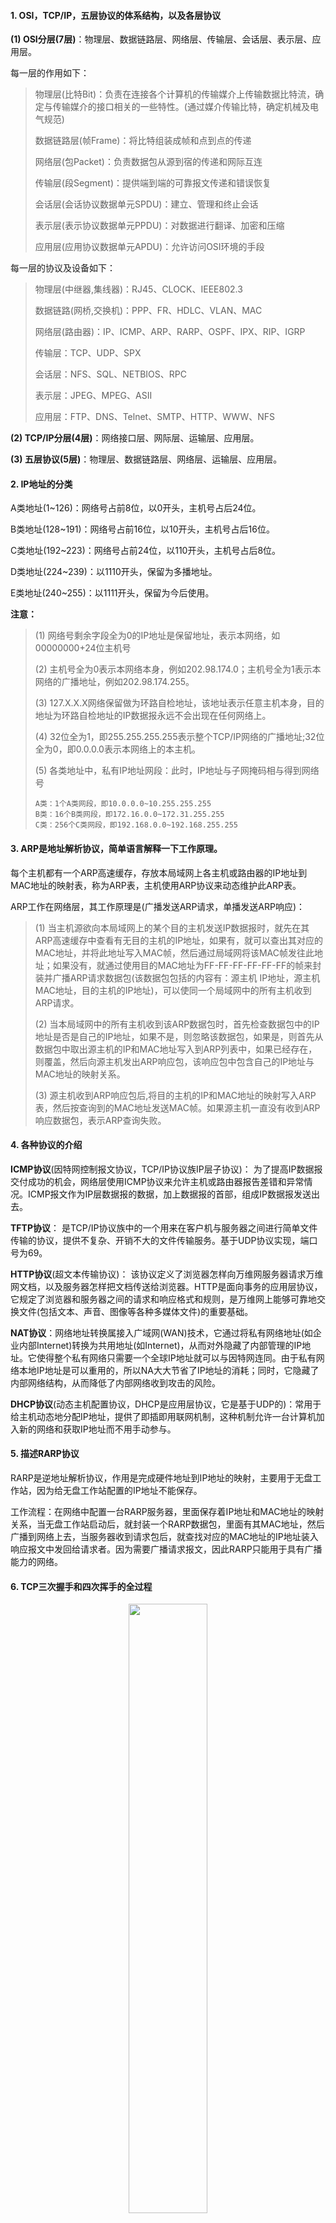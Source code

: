 #### 1. OSI，TCP/IP，五层协议的体系结构，以及各层协议
**(1) OSI分层(7层)**：物理层、数据链路层、网络层、传输层、会话层、表示层、应用层。

每一层的作用如下：
> 物理层(比特Bit)：负责在连接各个计算机的传输媒介上传输数据比特流，确定与传输媒介的接口相关的一些特性。(通过媒介传输比特，确定机械及电气规范)
> 
> 数据链路层(帧Frame)：将比特组装成帧和点到点的传递
> 
> 网络层(包Packet)：负责数据包从源到宿的传递和网际互连
> 
> 传输层(段Segment)：提供端到端的可靠报文传递和错误恢复
> 
> 会话层(会话协议数据单元SPDU)：建立、管理和终止会话
> 
> 表示层(表示协议数据单元PPDU)：对数据进行翻译、加密和压缩
> 
> 应用层(应用协议数据单元APDU)：允许访问OSI环境的手段

每一层的协议及设备如下：
> 物理层(中继器,集线器)：RJ45、CLOCK、IEEE802.3 
> 
> 数据链路(网桥,交换机)：PPP、FR、HDLC、VLAN、MAC
> 
> 网络层(路由器)：IP、ICMP、ARP、RARP、OSPF、IPX、RIP、IGRP
> 
> 传输层：TCP、UDP、SPX
> 
> 会话层：NFS、SQL、NETBIOS、RPC
> 
> 表示层：JPEG、MPEG、ASII
> 
> 应用层：FTP、DNS、Telnet、SMTP、HTTP、WWW、NFS

**(2) TCP/IP分层(4层)**：网络接口层、网际层、运输层、应用层。

**(3) 五层协议(5层)**：物理层、数据链路层、网络层、运输层、应用层。

#### 2. IP地址的分类

A类地址(1~126)：网络号占前8位，以0开头，主机号占后24位。 

B类地址(128~191)：网络号占前16位，以10开头，主机号占后16位。

C类地址(192~223)：网络号占前24位，以110开头，主机号占后8位。

D类地址(224~239)：以1110开头，保留为多播地址。

E类地址(240~255)：以1111开头，保留为今后使用。

**注意：**
> (1) 网络号剩余字段全为0的IP地址是保留地址，表示本网络，如00000000+24位主机号
> 
> (2) 主机号全为0表示本网络本身，例如202.98.174.0；主机号全为1表示本网络的广播地址，例如202.98.174.255。
> 
> (3) 127.X.X.X网络保留做为环路自检地址，该地址表示任意主机本身，目的地址为环路自检地址的IP数据报永远不会出现在任何网络上。
> 
> (4) 32位全为1，即255.255.255.255表示整个TCP/IP网络的广播地址;32位全为0，即0.0.0.0表示本网络上的本主机。
> 
> (5) 各类地址中，私有IP地址网段：此时，IP地址与子网掩码相与得到网络号
> 
>     A类：1个A类网段，即10.0.0.0~10.255.255.255
>     B类：16个B类网段，即172.16.0.0~172.31.255.255
>     C类：256个C类网段，即192.168.0.0~192.168.255.255

#### 3. ARP是地址解析协议，简单语言解释一下工作原理。

每个主机都有一个ARP高速缓存，存放本局域网上各主机或路由器的IP地址到MAC地址的映射表，称为ARP表，主机使用ARP协议来动态维护此ARP表。

ARP工作在网络层，其工作原理是(广播发送ARP请求，单播发送ARP响应)：
> (1) 当主机源欲向本局域网上的某个目的主机发送IP数据报时，就先在其ARP高速缓存中查看有无目的主机的IP地址，如果有，就可以查出其对应的MAC地址，并将此地址写入MAC帧，然后通过局域网将该MAC帧发往此地址；如果没有，就通过使用目的MAC地址为FF-FF-FF-FF-FF-FF的帧来封装并广播ARP请求数据包(该数据包包括的内容有：源主机 IP地址，源主机MAC地址，目的主机的IP地址)，可以使同一个局域网中的所有主机收到ARP请求。
> 
> (2) 当本局域网中的所有主机收到该ARP数据包时，首先检查数据包中的IP地址是否是自己的IP地址，如果不是，则忽略该数据包，如果是，则首先从数据包中取出源主机的IP和MAC地址写入到ARP列表中，如果已经存在，则覆盖，然后向源主机发出ARP响应包，该响应包中包含自己的IP地址与MAC地址的映射关系。
> 
> (3) 源主机收到ARP响应包后,将目的主机的IP和MAC地址的映射写入ARP表，然后按查询到的MAC地址发送MAC帧。如果源主机一直没有收到ARP响应数据包，表示ARP查询失败。

#### 4. 各种协议的介绍

**ICMP协议**(因特网控制报文协议，TCP/IP协议族IP层子协议)： 为了提高IP数据报交付成功的机会，网络层使用ICMP协议来允许主机或路由器报告差错和异常情况。ICMP报文作为IP层数据报的数据，加上数据报的首部，组成IP数据报发送出去。

**TFTP协议**： 是TCP/IP协议族中的一个用来在客户机与服务器之间进行简单文件传输的协议，提供不复杂、开销不大的文件传输服务。基于UDP协议实现，端口号为69。

**HTTP协议**(超文本传输协议)： 该协议定义了浏览器怎样向万维网服务器请求万维网文档，以及服务器怎样把文档传送给浏览器。HTTP是面向事务的应用层协议，它规定了浏览器和服务器之间的请求和响应格式和规则，是万维网上能够可靠地交换文件(包括文本、声音、图像等各种多媒体文件)的重要基础。

**NAT协议**：网络地址转换属接入广域网(WAN)技术，它通过将私有网络地址(如企业内部Internet)转换为共用地址(如Internet)，从而对外隐藏了内部管理的IP地址。它使得整个私有网络只需要一个全球IP地址就可以与因特网连同。由于私有网络本地IP地址是可以重用的，所以NA大大节省了IP地址的消耗；同时，它隐藏了内部网络结构，从而降低了内部网络收到攻击的风险。

**DHCP协议**(动态主机配置协议，DHCP是应用层协议，它是基于UDP的)：常用于给主机动态地分配IP地址，提供了即插即用联网机制，这种机制允许一台计算机加入新的网络和获取IP地址而不用手动参与。

#### 5. 描述RARP协议

RARP是逆地址解析协议，作用是完成硬件地址到IP地址的映射，主要用于无盘工作站，因为给无盘工作站配置的IP地址不能保存。

工作流程：在网络中配置一台RARP服务器，里面保存着IP地址和MAC地址的映射关系，当无盘工作站启动后，就封装一个RARP数据包，里面有其MAC地址，然后广播到网络上去，当服务器收到请求包后，就查找对应的MAC地址的IP地址装入响应报文中发回给请求者。因为需要广播请求报文，因此RARP只能用于具有广播能力的网络。

#### 6. TCP三次握手和四次挥手的全过程

<center>
<img src="./Computer-Network-Pic/HandShaking.png" width="50%"/>
</center>


**(1) 三次握手**

第一次握手(**SYN=1，seq=x**)：客户端首先向服务器发送一个连接请求报文段，并进入SYN_SEND状态，等待服务器确认。这个报文段**不含应用层数据**，其首部中的SYN标志位被置为1，另外，客户端会随机选择一个起始序号seq=x。(连接请求报文段不懈怠数据，但要消耗一个序号)

第二次握手(**SYN=1, ACK=1, seq=y, ack=x+1**)：服务器收到连接请求报文段，如同意建立连接，就向客户端发回确认，并为该TCP连接分配TCP缓存和变量，此时服务器进入SYN_RECV状态。在确认报文段中，SYN和ACK位都被置为1，确认号字段的值为x+1，并且服务器随机产生起始序号seq=y。确认报文段同样不包含应用层数据。

第三次握手(**ACK=1, seq=x+1, ack=y+1**)：当客户端收到确认报文段后，还要向服务器给出确认，并且也要给该连接分配缓存和变量，客户端和服务器进入ESTABLISHED状态，完成三次握手。这个报文段的ACK标志位被置1，序号字段为x+1，确认号字段ack=y+1。(该报文段可以携带数据，如果不携带数据则不消耗序号)。

握手过程中传送的包里不包含数据，三次握手完毕后，客户端与服务器才正式开始传送数据。理想状态下，TCP连接一旦建立，在通信双方中的任何一方主动关闭连接之前，TCP连接都将被一直保持下去。

**四次挥手**

与建立连接的“三次握手”类似，断开一个TCP连接则需要“四次握手”。

第一次挥手(**FIN=1，seq=u**)：主动关闭方打算关闭连接，就向被动关闭方发送一个连接释放报文段并停止再发送数据，进入FIN_WAIT1状态，主动关闭TCP连接。该报文段的FIN标志位被置为1，seq=u，它等于前面已传送过的数据的最后一个字节的序号加1(FIN报文段即使不携带数据，也要消耗一个序号)。当发送FIN报文时，发送FIN的一方就不能再发送数据了(当然，在FIN包之前发送出去的数据，如果没有收到对应的确认报文，主动关闭方依然会重发这些数据)，也就是关闭了其中一条数据通路，但此时对方还可以发送数据，主动关闭方还可以接受数据。

第二次挥手(**ACK=1，seq=v，ack=u+1**)：被动关闭方收到连接释放报文段后即发出确认，并进入CLOSE_WAIT状态，确认号是ack=u+1，而这个报文段自己的序号是v，等于它前面已经传送过的数据最后一个字节的序号加1。此时，从主动关闭方到被动关闭方这个方向的连接就释放了，TCP连接处于半关闭状态，但被动关闭方若发送数据，主动关闭方仍要接收。

第三次挥手(**FIN=1，ACK=1，seq=w，ack=u+1**)：若被动关闭方已经没有要向主动关闭方发送的数据，就通知TCP释放连接，此时其发出FIN=1的连接释放报文段。

第四次挥手(**ACK=1，seq=u+1，ack=w+1**)：主动关闭方收到连接释放报文段后，必须发出确认。在确认报文段中，ACK字段被置1，确认号ack=w+1，序号seq=u+1。至此，完成四次挥手。

此时，TCP连接还没有释放掉，必须经过时间等待计时器设置的时间2MSL后，主动关闭方才进入连接关闭状态。

#### 7. 在浏览器中输入www.baidu.com后执行的全部过程

**事件顺序**

(1) 浏览器获取输入的域名www.baidu.com

(2) 浏览器向DNS请求解析www.baidu.com的IP地址

(3) 域名系统DNS解析出百度服务器的IP地址

(4) 浏览器与该服务器建立TCP连接(默认端口号80)

(5) 浏览器发出HTTP请求，请求百度首页

(6) 服务器通过HTTP响应把首页文件发送给浏览器

(7) TCP连接释放

(8) 浏览器将首页文件进行解析，并将Web页显示给用户。

**涉及到的协议**

(1) 应用层：HTTP(WWW访问协议)，DNS(域名解析服务)

(2) 传输层：TCP(为HTTP提供可靠的数据传输)，UDP(DNS使用UDP传输)

(3) 网络层：IP(IP数据数据包传输和路由选择)，ICMP(提供网络传输过程中的差错检测)，ARP(将本机的默认网关IP地址映射成物理MAC地址)

#### 8. TCP和UDP的区别？

**TCP和UDP的区别：**

(1) TCP提供面向连接的、可靠的数据流传输，而UDP提供的是面向无连接的、不可靠的数据流传输。

(2) TCP传输单位称为TCP报文段，UDP传输单位称为用户数据报。

(3) TCP由于提供面向连接的可靠的传输服务，因此不可避免地增加了许多开销，如确认、流量控制、计时器以及连接管理，这不仅使协议数据单元的头部增加很多，还占用许多处理机资源，因此TCP主要适用于可靠性更重要的场合，如文件传输协议FTP、超文本传输协议HTTP、远程登陆TELNET等；UDP由于在传送数据之前不需要先建立连接，远程主机的传输层收到UDP报文后，不需要给出任何确认，执行速度比较快、实时性较好，因此UDP主要适用于实时性要求高的场合，如小文件传输协议(TFTP)、DNS、SNMP和实时协议(RTP)。

**TCP对应的协议和UDP对应的协议**

TCP对应的协议：
> FTP：定义了文件传输协议，使用21端口。
> 
> Telnet：一种用于远程登陆的端口，使用23端口，用户可以以自己的身份远程连接到计算机上，可提供基于DOS模式下的通信服务。
> 
> SMTP：邮件传送协议，用于发送邮件。服务器开放的是25号端口。
> 
> POP3：它是和SMTP对应，POP3用于接收邮件。POP3协议所用的是110端口。
> 
> HTTP：是从Web服务器传输超文本到本地浏览器的传送协议。HTTP协议所用的是80端口。

UDP对应的协议：
> DNS：用于域名解析服务，将域名地址转换为IP地址。DNS用的是53号端口。
> 
> SNMP：简单网络管理协议，使用161号端口，是用来管理网络设备的。由于网络设备很多，无连接的服务就体现出其优势。
> 
> TFTP(Trival File Transfer Protocal)，简单文件传输协议，该协议在熟知端口69上使用UDP服务。

#### 9. DNS域名系统，简单描述其工作原理。

域名系统DNS(Domain Name System)是因特网使用的命名系统，用来把便于人们记忆的含有特定含义的主机名(如www.baidu.com)转换成便于机器处理的IP地址。DNS系统采用客户/服务器模型，其协议运行在UDP之上，使用53号端口。该应用一般不直接为用户使用，而是为其他应用服务，如HTTP，SMTP等在其中需要完成主机名到IP地址的转换。

**工作原理**

当客户端需要域名解析时，通过本机的DNS客户端构造一个DNS请求报文，以UDP数据报方式发往本地域名服务器。域名解析有两种方式：递归查询(实际中几乎不使用)和迭代查询。

<center>
<img src="./Computer-Network-Pic/DNS.jpg" width="80%"/>
</center>

(1) 递归查询

如果本地主机所询问的本地域名服务器不知道被查询域名的IP地址，那么本地域名服务器就以DNS客户的身份，向根域名服务器继续发出查询请求报文(即替该主机继续查询)，而不是让主机自己进行下一步的查询。在这种情况下，本地域名服务器只需向根域名服务器查询一次，后面的几次查询都是递归地在其他几个域名服务器之间进行的(如图a步骤3-6)。在步骤7中，本地域名服务器从根域名服务器得到了所需的IP地址，最后在步骤8中，本地域名服务器把查询结果告诉主机。

(2) 迭代查询

当根域名服务器收到本地域名服务器发出的迭代查询请求报文时，要么给出所要查询的IP地址，要么告诉本地域名服务器：“你下一次应当向哪个顶级域名服务器进行查询”，然后让本地域名服务器向这个顶级域名服务器进行后续的查询，如图b所示。同样，顶级域名服务器收到查询报文后，要么给出所要查询的IP地址，要么告诉本地域名服务器下一步应当向哪一个域名服务器查询。最后，本地域名服务器知道了所要解析的域名的IP地址，然后把查询结果返回给发起查询的主机。

#### 10. TCP的三次握手过程？为什么会采用三次握手，若采用二次握手可以吗？

建立连接的过程是利用客户服务器模式，假设主机A为客户端，主机B为服务器端。TCP的三次握手过程：主机A向B发送连接请求；主机B对收到的主机A的报文段进行确认；主机A再次对主机B的确认进行确认。

采用三次握手是为了防止失效的连接请求报文段突然又传送到主机B，因而产生错误。失效的连接请求报文段是指：主机A发出的连接请求没有收到主机B的确认，于是经过一段时间后，主机A又重新向主机B发送连接请求，且建立成功，顺序完成数据传输。

考虑这样一种特殊情况，主机A第一次发送的连接请求并没有丢失，而是因为网络节点导致延迟达到主机B，主机B以为是主机A又发起的新连接，于是主机B同意连接，并向主机A发回确认，若不采用三次握手，新的连接就建立了，但是此时主机A根本不会理会，主机B就一直在等待主机A发送数据，导致主机B的资源浪费。

采用两次握手不行，原因就是上面说的实效的连接请求的特殊情况。

#### 11. 了解中继器、集线器、网桥、交换机、路由器、网关的概念，并知道各自的用途

**(1) 中继器**

中继器工作在**物理层**，用来**连接两个速率相同且数据链路层协议也相同的网段**，连接起来的几个网段仍然是一个局域网。

中继器功能是消除**数字信号**在基带传输中由于经过一长段电缆而造成的失真和衰减，使信号的波形和强度达到所需的要求，其原理是**信号再生**。

中继器**既不能隔离冲突域，也不能隔离广播域**。

**(2) 集线器**

集线器也工作在**物理层**，相当于一个多接口的中继器，可以将多个节点连接成一个共享式局域网，但任何时刻只能有一个节点通过公共信道发送数据。

中继器**既不能隔离冲突域，也不能隔离广播域**。

**(3) 网桥**

两个或多个以太网通过网桥连接起来后，就成为一个覆盖范围更大的以太网，而原来的每个以太网就可称为一个网段。

网桥工作在**数据链路层的MAC子层**，可以互联不同的物理层、不同的MAC子层以及不同速率的以太网，使以太网各网段成为隔离开的碰撞域。

网桥具有过滤帧以及存储转发帧的功能，可以**隔离冲突域，但不能隔离广播域**。

**(4) 交换机**

交换机工作在**数据链路层**，相当于一个多端口的网桥，是交换式局域网的核心设备。

交换机允许端口之间**建立多个并发的连接**，允许多对计算机同时通信，实现多个节点之间的并发传输。因此，交换机的每个端口节点所占用的带宽不会因为端口节点数目的增加而减少，且整个交换机的总带宽会随着端口节点的增加而增加。

交换机一般以**全双工**方式工作，有的局域网交换机采用存储转发方式进行转发，有的交换机采用直通交换方式(即在收到帧的同时立即按帧的目的MAC地址决定帧的转发端口，而不必进行先缓存再进行处理)。

利用交换机可以实现虚拟局域网(VLAN)，VLAN可以**隔离冲突域，也可以隔离广播域**。

**(5) 路由器**

路由器是一种具有多个输入输出端口的专用计算机，其任务是**连接不同的网络(连接异构网络)并完成路由转发**。

路由器是**网络层设备**，它实现了网络模型的下三层，即物理层、数据链路层和网络层。路由器**隔离了广播域**。

路由器主要完成两个功能：**分组转发和路由计算**。前者处理通过路由器的数据流，关键操作是转发表查询、转发以及相关的队列管理和任务调度等；后者通过和其他路由器进行基于路由协议的交互，完成路由表的计算。


**(6) 网关**

在传统TCP/IP术语中，网关(gateway)与路由器(router)没有区别。

在现代网络术语中，网关与路由器的定义不同。网关能在不同协议间移动数据，而路由器是在不同网络间移动数据，相当于传统所说的IP网关。网关是连接两个网络的设备，对于语音网关来说，他可以连接PSTN网络和以太网，这就相当于VOIP，把不同电话中的模拟信号通过网关而转换成数字信号，而且加入协议再去传输。在到了接收端的时候再通过网关还原成模拟的电话信号，最后才能在电话机上听到。

### 广播风暴

一个数据帧或包被传输到本地网段上的每个节点就是广播；由于网络拓扑的设计和连接问题，或其他原因导致广播在网段内大量复制，传播数据帧，导致网络性能下降，甚至网络瘫痪，这就是广播风暴。所以需要有能够隔离广播域的设备才可以抑制广播风暴。

#### 12. 零碎的东西

ping命令用来测试主机之间网络的连通性，底层是ICMP协议。
主机发出ICMP报文后，若主机与目的主机之间的网络连通正常，则目的主机会返回响应报文。
如ping www.baidu.com

traceroute是常用的路由查看命令，用来追踪数据包到达网络上某个主机在时经过的路径



“dpkg ”是“Debian Packager ”的简写。为 “Debian” 专门开发的套件管理系统，方便软件的安装、更新及移除。所有源自“Debian”的“Linux ”发行版都使用 “dpkg”，例如 “Ubuntu”、“Knoppix ”等。示例：dpkg -i avg71flm_r28-1_i386.deb

top命令是Linux下常用的性能分析工具，能够实时显示系统中各个进程的资源占用状况

/etc/hosts 设定用户自已的IP与名字的对应表
/etc/HOSTNAME   设定用户的节点名 
/etc/resolv.conf    设置DNS  
/etc/gateways 设定路由器 

hosts文件是Linux系统上一个负责ip地址与域名快速解析的文件，以ascii格式保存在/etc/目录下。hosts文件包含了ip地址与主机名之间的映射，还包括主机的别名。在没有域名解析服务器的情况下，系统上的所有网络程序都通过查询该文件来解析对应于某个主机名的ip地址，否则就需要使用dns服务程序来解决。通过可以将常用的域名和ip地址映射加入到hosts文件中，实现快速方便的访问。


孤儿进程：一个父进程退出，而它的一个或多个子进程还在运行，那么那些子进程将成为孤儿进程。孤儿进程将被init进程(进程号为1)所收养，并由init进程对它们完成状态收集工作。
僵尸进程：一个进程使用fork创建子进程，如果子进程退出，而父进程并没有调用wait或waitpid获取子进程的状态信息，那么子进程的进程描述符仍然保存在系统中。这种进程称之为僵死进程。
如果进程不调用wait / waitpid的话，  那么保留的那段信息就不会释放，其进程号就会一直被占用，但是系统所能使用的进程号是有限的，如果大量的产生僵死进程，将因为没有可用的进程号而导致系统不能产生新的进程. 此即为僵尸进程的危害，应当避免。
孤儿进程是没有父进程的进程，孤儿进程这个重任就落到了init进程身上 ，init进程就好像是一个民政局，专门负责处理孤儿进程的善后工作。每当出现一个孤儿进程的时候，内核就把孤 儿进程的父进程设置为init，而init进程会循环地wait()它的已经退出的子进程。这样，当一个孤儿进程凄凉地结束了其生命周期的时候，init进程就会代表党和政府出面处理它的一切善后工作。 因此孤儿进程并不会有什么危害。

#### Linux系统下修改文件权限的命令

chmod ［who］ ［+ | - | =］ ［mode］ 文件名

u 表示“用户（user）”，即文件或目录的所有者。 
g 表示“同组（group）用户”，即与文件属主有相同组ID的所有用户。
o 表示“其他（others）用户”。
a 表示“所有（all）用户”。它是系统默认值。

+ 添加某个权限。   
- 取消某个权限。   
= 赋予给定权限并取消其他所有权限（如果有的话）。 

数字属性的格式应为3个从0到7的八进制数，其顺序是（u）（g）（o）

Linux文件权限一共10 位长度，分成四段：文件类型(1位)+拥有者权限(3位)+所属组权限(3位)+其他用户权限(3位)

fg：将一个后台进程调至前台继续运行
bg：将一个在后台暂停的进程唤醒，继续执行
ctrl+z：可以将一个正在前台执行的进程放到后台，并且暂停，表示进程被挂起


Linux下的输入/输出重定向。
在Linux中，每个打开的文件被赋予一个文件描述符(file descriptor)，包括标准输入（stdin），标准输出（stdout）和标准错误输出（stderr），由0,1,2分别描述。
command &> file 表示将标准输出（stdout）和标准错误输出（stderr）重定向至指定的文件file中

command > file 2>&1，是由两部分组成。首先command>file表示将标准输出（stdout）重定向到文件file中。接下来的2>&1表示将标准错误输出（stderr）输出到文件描述符1指定的位置，即标准输出（stdout）的位置，由于标准输出已经冲定向到文件file中，所以标准错误输出也会重定向到文件file中。

链接：https://www.nowcoder.com/questionTerminal/8c8bcba738eb4facbdfdb22f47961bee
来源：牛客网

Redhat 9所支持的安装方式有
光盘安装 (常规情况) 硬盘安装 (无光驱情况)
网络安装-NFS方式 (适合于批量安装大量服务器，和kickstart自动安装一起使用)
网络安装-FTP方式 (适合于批量安装大量服务器，和kickstart自动安装一起使
网络安装-HTTP方式 (适合于批量安装大量服务器，和kickstart自动安装一起使


交换机攻击

交换机攻击主要有以下5种类型：
1.VLAN跳跃攻击
2.生成树攻击
3.MAC表洪水攻击
4.ARP攻击
5.VTP攻击

### 常见的http错误

http1.1状态吗分为五类 

(1) 100-199 指定客服端相应的某些动作 

(2) 200-299 表示请求成功 

(3) 300-399 用于已经移动的文件并且包含在定位头信息中指定 

302  临时移动

(4) 400-499 客服端错误 

403  禁止访问，资源不可用

404  请求的网页不存在

(5) 500-599 服务端错误

500  服务器内部错误

503  服务器繁忙



网络上的一份总结：http://www.cnblogs.com/linyawen/archive/2011/10/26/2224817.html